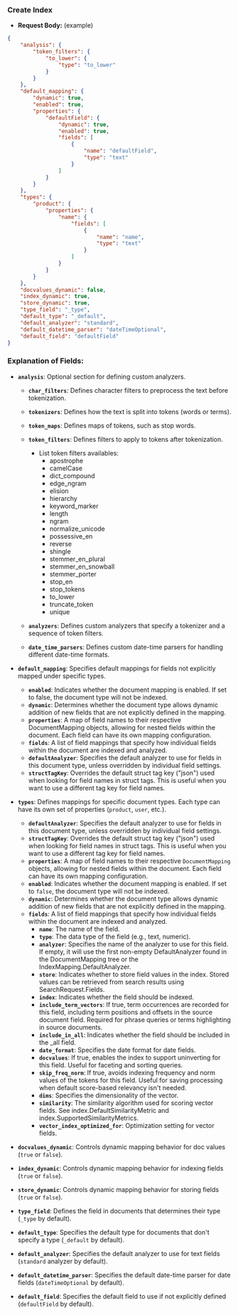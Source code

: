 ### Create Index

- **Request Body:** (example)
```json
{
    "analysis": {
        "token_filters": {
            "to_lower": {
                "type": "to_lower"
            }
        }
    },
    "default_mapping": {
        "dynamic": true,
        "enabled": true,
        "properties": {
            "defaultField": {
                "dynamic": true,
                "enabled": true,
                "fields": [
                    {
                        "name": "defaultField",
                        "type": "text"
                    }
                ]
            }
        }
    },
    "types": {
        "product": {
            "properties": {
                "name": {
                    "fields": [
                        {
                            "name": "name",
                            "type": "text"
                        }
                    ]
                }
            }
        }
    },
    "docvalues_dynamic": false,
    "index_dynamic": true,
    "store_dynamic": true,
    "type_field": "_type",
    "default_type": "_default",
    "default_analyzer": "standard",
    "default_datetime_parser": "dateTimeOptional",
    "default_field": "defaultField"
}
  ```
### Explanation of Fields:
- **`analysis`**: Optional section for defining custom analyzers.
  - **`char_filters`**: Defines character filters to preprocess the text  before tokenization. 
  - **`tokenizers`**: Defines how the text is split into tokens (words or   terms).
  - **`token_maps`**: Defines maps of tokens, such as stop words.
  - **`token_filters`**: Defines filters to apply to tokens after tokenization.
    - List token filters availables:
        - apostrophe
        - camelCase
        - dict_compound
        - edge_ngram
        - elision
        - hierarchy
        - keyword_marker
        - length
        - ngram
        - normalize_unicode
        - possessive_en
        - reverse
        - shingle
        - stemmer_en_plural
        - stemmer_en_snowball
        - stemmer_porter
        - stop_en
        - stop_tokens
        - to_lower
        - truncate_token
        - unique


  - **`analyzers`**: Defines custom analyzers that specify a tokenizer and  a sequence of token filters.
  - **`date_time_parsers`**: Defines custom date-time parsers for handling  different date-time formats.

- **`default_mapping`**: Specifies default mappings for fields not explicitly mapped under specific types.
  - **`enabled`**: Indicates whether the document mapping is enabled. If set to false, the document type will not be indexed.
  - **`dynamic`**: Determines whether the document type allows dynamic addition of new fields that are not explicitly defined in the mapping.
  - **`properties`**: A map of field names to their respective DocumentMapping objects, allowing for nested fields within the document. Each field can have its own mapping configuration.
  - **`fields`**: A list of field mappings that specify how individual fields within the document are indexed and analyzed.
  - **`defaultAnalyzer`**: Specifies the default analyzer to use for fields in this document type, unless overridden by individual field settings.
  - **`structTagKey`**: Overrides the default struct tag key ("json") used when looking for field names in struct tags. This is useful when you want to use a different tag key for field names.

- **`types`**: Defines mappings for specific document types. Each type can have its own set of properties (`product`, `user`, etc.).
  - **`defaultAnalyzer`**: Specifies the default analyzer to use for fields in this   document type, unless overridden by individual field settings.
  - **`structTagKey`**: Overrides the default struct tag key ("json") used when looking   for field names in struct tags. This is useful when you want to use a different tag key   for field names.
  - **`properties`**: A map of field names to their respective `DocumentMapping` objects,   allowing for nested fields within the document. Each field can have its own mapping   configuration.
  - **`enabled`**: Indicates whether the document mapping is enabled. If set to `false`, the document type will not be indexed.
  - **`dynamic`**: Determines whether the document type allows dynamic addition of new  fields that are not explicitly defined in the mapping.
  - **`fields`**: A list of field mappings that specify how individual fields within the  document are indexed and analyzed.
    - **`name`**: The name of the field.
    - **`type`**: The data type of the field (e.g., text, numeric).
    - **`analyzer`**: Specifies the name of the analyzer to use for this field. If empty, it will use the first non-empty DefaultAnalyzer found in the DocumentMapping tree or the IndexMapping.DefaultAnalyzer.
    - **`store`**: Indicates whether to store field values in the index. Stored values can be retrieved from search results using SearchRequest.Fields.
    - **`index`**: Indicates whether the field should be indexed.
    - **`include_term_vectors`**: If true, term occurrences are recorded for this field, including term positions and offsets in the source document field. Required for phrase queries or terms highlighting in source documents.
    - **`include_in_all`**: Indicates whether the field should be included in the _all field.
    - **`date_format`**: Specifies the date format for date fields.
    - **`docvalues`**: If true, enables the index to support uninverting for this field. Useful for faceting and sorting queries.
    - **`skip_freq_norm`**: If true, avoids indexing frequency and norm values of the tokens for this field. Useful for saving processing when default score-based relevancy isn't needed.
    - **`dims`**: Specifies the dimensionality of the vector.
    - **`similarity`**: The similarity algorithm used for scoring vector fields. See index.DefaultSimilarityMetric and index.SupportedSimilarityMetrics.
    - **`vector_index_optimized_for`**: Optimization setting for vector fields.

- **`docvalues_dynamic`**: Controls dynamic mapping behavior for doc values (`true` or `false`).
- **`index_dynamic`**: Controls dynamic mapping behavior for indexing fields (`true` or `false`).
- **`store_dynamic`**: Controls dynamic mapping behavior for storing fields (`true` or `false`).
- **`type_field`**: Defines the field in documents that determines their type (`_type` by default).
- **`default_type`**: Specifies the default type for documents that don't specify a type (`_default` by default).
- **`default_analyzer`**: Specifies the default analyzer to use for text fields (`standard` analyzer by default).
- **`default_datetime_parser`**: Specifies the default date-time parser for date fields (`dateTimeOptional` by default).
- **`default_field`**: Specifies the default field to use if not explicitly defined (`defaultField` by default).
